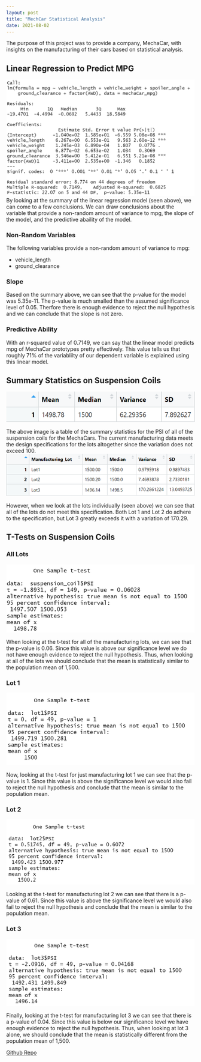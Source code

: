 ```yaml
---
layout: post
title: "MechCar Statistical Analysis"
date: 2021-08-02
---
```


The purpose of this project was to provide a company, MechaCar, with insights on the manufacturing of their cars based on statistical analysis.
## Linear Regression to Predict MPG
![summary of model](https://github.com/naomishields/naomishields.github.io/blob/master/assets/linear_regression.png)
By looking at the summary of the linear regression model (seen above), we can come to a few conclusions. We can draw conclusions about the variable that provide a non-random amount of variance to mpg, the slope of the model, and the predictive abaility of the model. 
### Non-Random Variables
The following variables provide a non-random amount of variance to mpg:
* vehicle_length
* ground_clearance
### Slope
Based on the summary above, we can see that the p-value for the model was 5.35e-11. The p-value is much smalled than the assumed significance level of 0.05. Therfore there is enough evidence to reject the null hypothesis and we can conclude that the slope is not zero. 
### Predictive Ability 
With an r-squared value of 0.7149, we can say that the linear model predicts mpg of MechaCar prototypes pretty effectively. This value tells us that roughly 71% of the variablilty of our dependent variable is explained using this linear model. 

## Summary Statistics on Suspension Coils
![total summary](https://github.com/naomishields/naomishields.github.io/blob/master/assets/total_summary.png)

The above image is a table of the summary statistics for the PSI of all of the suspension coils for the MechaCars. The current manufacturing data meets the design specifications for the lots altogether since the variation does not exceed 100. 
![lot summary](https://github.com/naomishields/MechaCar_Statistical_Analysis/blob/main/resources/lot_summary.png)

However, when we look at the lots individually (seen above) we can see that all of the lots do not meet this specification. Both Lot 1 and Lot 2 do adhere to the specification, but Lot 3 greatly exceeds it with a variation of 170.29. 

## T-Tests on Suspension Coils
### All Lots 
![t-test all](https://github.com/naomishields/MechaCar_Statistical_Analysis/blob/main/resources/t-test_all.png)

When looking at the t-test for all of the manufacturing lots, we can see that the p-value is 0.06. Since this value is above our significance level we do not have enough evidence to reject the null hypothesis. Thus, when looking at all of the lots we should conclude that the mean is statistically similar to the population mean of 1,500.

### Lot 1
![t-test lot1](https://github.com/naomishields/MechaCar_Statistical_Analysis/blob/main/resources/t-test_lot1.png)

Now, looking at the t-test for just manufacturing lot 1 we can see that the p-value is 1. Since this value is above the significance level we would also fail to reject the null hypothesis and conclude that the mean is similar to the population mean. 

### Lot 2 
![t-test lot2](https://github.com/naomishields/MechaCar_Statistical_Analysis/blob/main/resources/t-test_lot2.png)

Looking at the t-test for manufacturing lot 2 we can see that there is a p-value of 0.61. Since this value is above the significance level we would also fail to reject the null hypothesis and conclude that the mean is similar to the population mean. 

### Lot 3
![t-test lot3](https://github.com/naomishields/MechaCar_Statistical_Analysis/blob/main/resources/t-test_lot3.png)

Finally, looking at the t-test for manufacturing lot 3 we can see that there is a p-value of 0.04. Since this value is below our significance level we have enough evidence to reject the null hypothesis. Thus, when looking at lot 3 alone, we should conclude that the mean is statistically different from the population mean of 1,500.




[Github Repo](https://github.com/naomishields/MechaCar_Statistical_Analysis)
